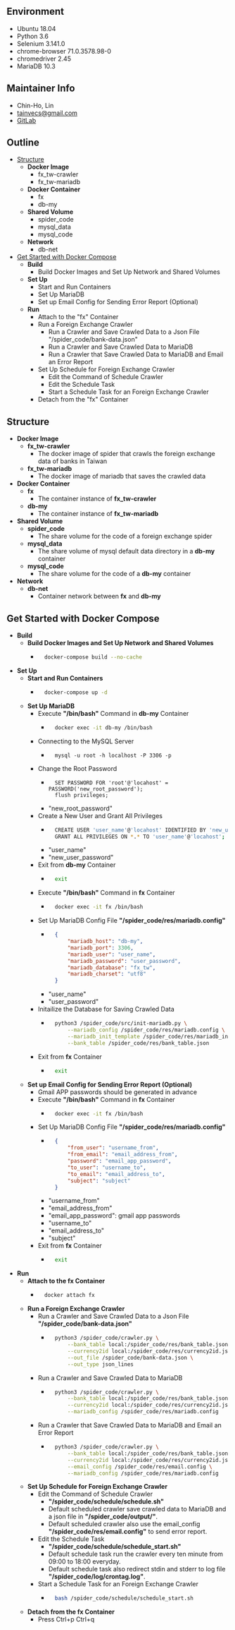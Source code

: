 ## Environment
* Ubuntu 18.04
* Python 3.6
* Selenium 3.141.0
* chrome-browser 71.0.3578.98-0
* chromedriver 2.45
* MariaDB 10.3


## Maintainer Info
* Chin-Ho, Lin
* <tainvecs@gmail.com>
* [GitLab](https://gitlab.com/tainvecs/foreignexchange-taiwan/)


## Outline
* [Structure](https://gitlab.com/tainvecs/MachineLearning-2017/blob/master/hw4/README.md#structure)
    + **Docker Image**
        + fx_tw-crawler
        + fx_tw-mariadb
    + **Docker Container**
        + fx
        + db-my
    + **Shared Volume**
        + spider_code
        + mysql_data
        + mysql_code
    + **Network**
        + db-net
* [Get Started with Docker Compose](https://gitlab.com/tainvecs/MachineLearning-2017/blob/master/hw4/README.md#get-started-with-docker-compose)
    + **Build**
        + Build Docker Images and Set Up Network and Shared Volumes
    + **Set Up**
        + Start and Run Containers
        + Set Up MariaDB
        + Set up Email Config for Sending Error Report (Optional)
    + **Run**
        + Attach to the \"fx\" Container
        + Run a Foreign Exchange Crawler
            + Run a Crawler and Save Crawled Data to a Json File \"/spider_code/bank-data.json\"
            + Run a Crawler and Save Crawled Data to MariaDB
            + Run a Crawler that Save Crawled Data to MariaDB and Email an Error Report
        + Set Up Schedule for Foreign Exchange Crawler
            + Edit the Command of Schedule Crawler
            + Edit the Schedule Task
            + Start a Schedule Task for an Foreign Exchange Crawler
        + Detach from the \"fx\" Container


## Structure
* **Docker Image**
    - **fx_tw-crawler**
        + The docker image of spider that crawls the foreign exchange data of banks in Taiwan
    - **fx_tw-mariadb**
        + The docker image of mariadb that saves the crawled data
* **Docker Container**
    - **fx**
        + The container instance of **fx_tw-crawler**
    - **db-my**
        + The container instance of **fx_tw-mariadb**
* **Shared Volume**
    - **spider_code**
        + The share volume for the code of a foreign exchange spider
    - **mysql_data**
        + The share volume of mysql default data directory in a **db-my** container
    - **mysql_code**
        + The share volume for the code of a **db-my** container
* **Network**
    - **db-net**
        + Container network between **fx** and **db-my**


## Get Started with Docker Compose
* **Build**
    + **Build Docker Images and Set Up Network and Shared Volumes**
        + ```bash
            docker-compose build --no-cache
          ```
* **Set Up**
    + **Start and Run Containers**
        + ```bash
            docker-compose up -d
          ```
    + **Set Up MariaDB**
        + Execute **\"/bin/bash\"** Command in **db-my** Container
            + ```bash
                docker exec -it db-my /bin/bash
              ```
        + Connecting to the MySQL Server
            + ```mysql
                mysql -u root -h localhost -P 3306 -p
              ```
        + Change the Root Password
            + ```mysql
                SET PASSWORD FOR 'root'@'locahost' = PASSWORD('new_root_password');
                flush privileges;
              ```
            + \"new_root_password\"
        + Create a New User and Grant All Privileges
            + ```bash
                CREATE USER 'user_name'@'locahost' IDENTIFIED BY 'new_user_password';
                GRANT ALL PRIVILEGES ON *.* TO 'user_name'@'locahost';
              ```
            + \"user_name\"
            + \"new_user_password\"
        + Exit from **db-my** Container
            + ```bash
                exit
              ```
        + Execute **\"/bin/bash\"** Command in **fx** Container
            + ```bash
                docker exec -it fx /bin/bash
              ```
        + Set Up MariaDB Config File **\"/spider_code/res/mariadb.config\"**
            + ```json
                {
                    "mariadb_host": "db-my",
                    "mariadb_port": 3306,
                    "mariadb_user": "user_name",
                    "mariadb_password": "user_password",
                    "mariadb_database": "fx_tw",
                    "mariadb_charset": "utf8"
                }
              ```
            + \"user_name\"
            + \"user_password\"
        + Initailize the Database for Saving Crawled Data
            + ```bash
                python3 /spider_code/src/init-mariadb.py \
                    --mariadb_config /spider_code/res/mariadb.config \
                    --mariadb_init_template /spider_code/res/mariadb_init_template.json \
                    --bank_table /spider_code/res/bank_table.json
              ```
        + Exit from **fx** Container
            + ```bash
                exit
              ```
    + **Set up Email Config for Sending Error Report (Optional)**
        + Gmail APP passwords should be generated in advance
        + Execute **\"/bin/bash\"** Command in **fx** Container
            + ```bash
                docker exec -it fx /bin/bash
              ```
        + Set Up MariaDB Config File **\"/spider_code/res/mariadb.config\"**
            + ```json
                {
                    "from_user": "username_from",
                    "from_email": "email_address_from",
                    "password": "email_app_password",
                    "to_user": "username_to",
                    "to_email": "email_address_to",
                    "subject": "subject"
                }
              ```
            + \"username_from\"
            + \"email_address_from\"
            + \"email_app_password\": gmail app passwords
            + \"username_to\"
            + \"email_address_to\"
            + \"subject\"
        + Exit from **fx** Container
            + ```bash
                exit
              ```
* **Run**
    + **Attach to the fx Container**
        + ```bash
            docker attach fx
          ```
    + **Run a Foreign Exchange Crawler**
        + Run a Crawler and Save Crawled Data to a Json File **\"/spider_code/bank-data.json\"**
            + ```bash
                python3 /spider_code/crawler.py \
                    --bank_table local:/spider_code/res/bank_table.json \
                    --currency2id local:/spider_code/res/currency2id.json \
                    --out_file /spider_code/bank-data.json \
                    --out_type json_lines
              ```
        + Run a Crawler and Save Crawled Data to MariaDB
            + ```bash
                python3 /spider_code/crawler.py \
                    --bank_table local:/spider_code/res/bank_table.json \
                    --currency2id local:/spider_code/res/currency2id.json \
                    --mariadb_config /spider_code/res/mariadb.config
              ```
        + Run a Crawler that Save Crawled Data to MariaDB and Email an Error Report
            + ```bash
                python3 /spider_code/crawler.py \
                    --bank_table local:/spider_code/res/bank_table.json \
                    --currency2id local:/spider_code/res/currency2id.json \
                    --email_config /spider_code/res/email.config \
                    --mariadb_config /spider_code/res/mariadb.config
              ```
    + **Set Up Schedule for Foreign Exchange Crawler**
        + Edit the Command of Schedule Crawler
            + **\"/spider_code/schedule/schedule.sh\"**
            + Default scheduled crawler save crawled data to MariaDB and a json file in **\"/spider_code/output/\"**.
            + Default scheduled crawler also use the email_config **\"/spider_code/res/email.config\"** to send error report.
        + Edit the Schedule Task
            + **\"/spider_code/schedule/schedule_start.sh\"**
            + Default schedule task run the crawler every ten minute from 09:00 to 18:00 everyday.
            + Default schedule task also redirect stdin and stderr to log file **\"/spider_code/log/crontag.log\"**.
        + Start a Schedule Task for an Foreign Exchange Crawler
            + ```bash
                bash /spider_code/schedule/schedule_start.sh
              ```
    + **Detach from the fx Container**
        + Press Ctrl+p Ctrl+q

